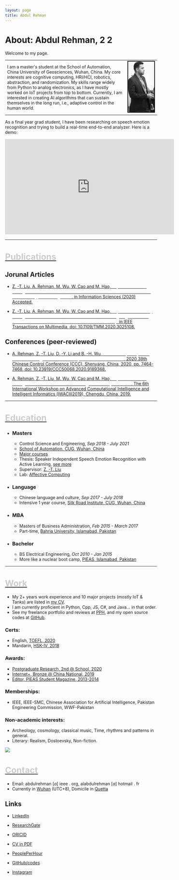```yaml
---
layout: page
title: Abdul Rehman
---
```


# About: Abdul Rehman, 2 2

Welcome to my page.

 <table>
  <tr>
    <td>
    I am a master's student at the School of Automation, China University of Geosciences, Wuhan, China. My core interests are cognitive computing, HRI/HCI, robotics, abstraction, and randomization. My skills range widely from Python to analog electronics, as I have mostly worked on IoT projects from top to bottom. Currently, I am interested in creating AI algorithms that can sustain themselves in the long run, i.e., adaptive control in the human world.
    </td>
    <td><img src="./assets/about/DSC_3494a.jpg" alt="Photo" width="900"/> </td>
  </tr>
</table>



As a final year grad student, I have been researching on speech emotion recognition and trying to build a real-time end-to-end analyzer. Here is a demo:

<iframe width="560" height="315" src="https://www.youtube.com/embed/q02u39fkYAw" frameborder="0" allow="accelerometer; autoplay; clipboard-write; encrypted-media; gyroscope; picture-in-picture" allowfullscreen></iframe>



* * *

# [<span style="color:#cccccc">Publications</span>](#publications)

## Jorunal Articles

* [Z. -T. Liu, A. Rehman, M. Wu, W. Cao and M. Hao, <span style="color:white">"Speech Emotion Recognition Based on Formant Characteristics Feature Extraction and Phoneme Type Convergence"</span>, in Information Sciences (2020) Accepted.](/assets/about/Information-Sciences-Abdul-Rehman-SER-2020-preprint.pdf)

* [Z. -T. Liu, A. Rehman, M. Wu, W. Cao and M. Hao, <span style="color:white">"Speech Personality Recognition Based on Annotation Classification Using Log-likelihood Distance and Extraction of Essential Audio Features,"</span> in IEEE Transactions on Multimedia, doi: 10.1109/TMM.2020.3025108.](https://ieeexplore.ieee.org/document/9200766/)

## Conferences (peer-reviewed)

* [A. Rehman, Z. -T. Liu, D. -Y. Li and B. -H. Wu, <span style="color:white">"Cross-Corpus Speech Emotion Recognition Based on Hybrid Neural Networks"</span>, 2020 39th Chinese Control Conference (CCC), Shenyang, China, 2020, pp. 7464-7468, doi: 10.23919/CCC50068.2020.9189368.](https://ieeexplore.ieee.org/document/9189368)

* [A. Rehman, Z. -T. Liu, M. Wu, W. Cao and M. Hao, <span style="color:white">"Speech Emotion Recognition Based on PSO-SVR Using Personality Clusters"</span>, The 6th International Workshop on Advanced Computational Intelligence and Intelligent Informatics (IWACIII2019), Chengdu, China, 2019.](/assets/about/IWACIII-2019Speech_Emotion_Recognition_Based_on_PSO_SVR_Using_Personality_Clusters_after_review.pdf)

* * *

# [<span style="color:#cccccc">Education</span>](#education)

- ### Masters
    - Control Science and Engineering, _Sep 2018 - July 2021_
    - [School of Automation, CUG, Wuhan, China](http://en.cug.edu.cn/)
    - [Major courses](/assets/about/MS_Unofficial_Transcript.htm)
    - Thesis: Speaker Independent Speech Emotion Recognition with Active Learning, [see more](/assets/about/SER_report_OCT2020_PPT.pdf)
    - Supervisor: [Z. -T. Liu](http://grzy.cug.edu.cn/liuzhendao/en/index.htm)
    - Lab: [Affective Computing](https://www.researchgate.net/lab/Zhen-Tao-Liu-Lab)

- ### Language
    - Chinese language and culture,
_Sep 2017 - July 2018_
    - Intensive 1 year course, [Silk Road Institute, CUG, Wuhan, China](https://iec.cug.edu.cn/English/Home.htm)

- ### MBA
    - Masters of Business Administration, _Feb 2015 - March 2017_
    -  Part-time, [Bahria University, Islamabad, Pakistan](https://en.wikipedia.org/wiki/Bahria_University)


- ### Bachelor
    - BS Electrical Engineering, _Oct 2010 - Jan 2015_
    - More like a nuclear boot camp, [PIEAS, Islamabad, Pakistan](https://en.wikipedia.org/wiki/Pakistan_Institute_of_Engineering_and_Applied_Sciences)

* * *


# [<span style="color:#cccccc">Work</span>](#work)

* My 2+ years work experience and 10 major projects  (mostly IoT & Tanks) are listed in [my CV](/assets/about/CV_abdul_rehman.pdf).
* I am currently proficient in Python, Cpp, JS, C#, and Java... in that order.
* See my freelance portfolio and reviews at [PPH](https://pph.me/tabahi), and my open source codes at [GitHub](https://github.com/tabahi).




### Certs:
* English, [TOEFL, 2020](/assets/about/TOEFEL_Nov2020_Redacted.pdf)
* Mandarin, [HSK-IV, 2018](/assets/about/HSK_Report_2018.jpg)

### Awards:
* [Postgraduate Research, 2nd @ School, 2020](/assets/about/Academic_2nd_Award.jpg)
* [Internet+, Bronze @ China National, 2019](/assets/about/Internet_plus_award_2019.pdf)
* [Editor, PIEAS Student Magazine, 2013-2014](http://old.pieas.edu.pk/magazine/dareecha/)

### Memberships:

* IEEE, IEEE-SMC, Chinese Association for Artificial Intelligence, Pakistan Engineering Commission, WWF-Pakistan

### Non-academic interests:

* Archeology, cosmology, classical music, Time, rhythms and patterns in general.
* Literary: Realism, Dostoevsky, Non-fiction.


![](https://02ip.ru/166Uh7.png)


# [<span style="color:#cccccc">Contact</span>](#contact)

* Email: abdulrehman [*a*] ieee . org, alabdulrehman [*a*] hotmail . fr
* Currently in [Wuhan](https://en.wikipedia.org/wiki/Wuhan) (UTC+8), Domicile in [Quetta](https://en.wikipedia.org/wiki/Quetta)


## Links

* [LinkedIn](https://www.linkedin.com/in/alabdulrehman/)

* [ResearchGate](https://www.researchgate.net/profile/Abdul_Rehman196)

* [ORICID](https://orcid.org/0000-0003-2345-2256)

* [CV in PDF](/assets/about/CV_abdul_rehman.pdf)

* [PeoplePerHour](https://pph.me/tabahi)

* [GitHub/codes](https://github.com/tabahi)

* [Instagram](https://www.instagram.com/where.22/)


